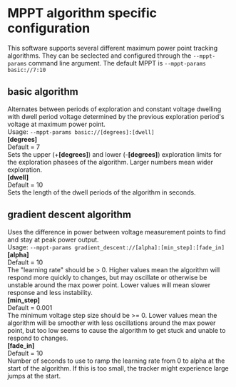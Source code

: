 # MPPT algorithm specific configuration
This software supports several different maximum power point tracking algorithms. They can be seclected and configured through the `--mppt-params` command line argument. The default MPPT is `--mppt-params basic://7:10`  
## basic algorithm
Alternates between periods of exploration and constant voltage dwelling with dwell period voltage determined by the previous exploration period's voltage at maximum power point.  
Usage: `--mppt-params basic://[degrees]:[dwell]`  
__[degrees]__  
Default = 7   
Sets the upper (+__[degrees]__) and lower (-__[degrees]__) exploration limits for the exploration phasees of the algorithm. Larger numbers mean wider exploration.  
__[dwell]__  
Default = 10  
Sets the length of the dwell periods of the algorithm in seconds.

## gradient descent algorithm
Uses the difference in power between voltage measurement points to find and stay at peak power output.  
Usage: `--mppt-params gradient_descent://[alpha]:[min_step]:[fade_in]`  
__[alpha]__  
Default = 10  
The "learning rate" should be > 0. Higher values mean the algorithm will respond more quickly to changes, but may oscillate or otherwise be unstable around the max power point. Lower values will mean slower response and less instability.  
__[min_step]__  
Default = 0.001  
The minimum voltage step size should be >= 0. Lower values mean the algorithm will be smoother with less oscillations around the max power point, but too low seems to cause the algorithm to get stuck and unable to respond to changes.  
__[fade_in]__  
Default = 10  
Number of seconds to use to ramp the learning rate from 0 to alpha at the start of the algorithm. If this is too small, the tracker might experience large jumps at the start.
